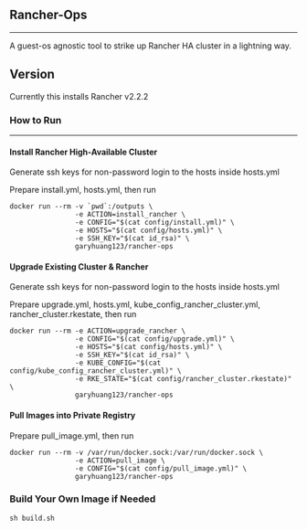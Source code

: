 ## Rancher-Ops
------------------------------------------------------------------------------
A guest-os agnostic tool to strike up Rancher HA cluster in a lightning way.

## Version
Currently this installs Rancher v2.2.2

### How to Run
---------------------------------------------

#### Install Rancher High-Available Cluster
Generate ssh keys for non-password login to the hosts inside hosts.yml

Prepare install.yml, hosts.yml, then run
```
docker run --rm -v `pwd`:/outputs \
                -e ACTION=install_rancher \
                -e CONFIG="$(cat config/install.yml)" \
                -e HOSTS="$(cat config/hosts.yml)" \
                -e SSH_KEY="$(cat id_rsa)" \
                garyhuang123/rancher-ops
```
#### Upgrade Existing Cluster & Rancher
Generate ssh keys for non-password login to the hosts inside hosts.yml

Prepare upgrade.yml, hosts.yml, kube_config_rancher_cluster.yml, rancher_cluster.rkestate, then run
```
docker run --rm -e ACTION=upgrade_rancher \
                -e CONFIG="$(cat config/upgrade.yml)" \
                -e HOSTS="$(cat config/hosts.yml)" \
                -e SSH_KEY="$(cat id_rsa)" \
                -e KUBE_CONFIG="$(cat config/kube_config_rancher_cluster.yml)" \
                -e RKE_STATE="$(cat config/rancher_cluster.rkestate)" \
                garyhuang123/rancher-ops
```
#### Pull Images into Private Registry
Prepare pull_image.yml, then run
```
docker run --rm -v /var/run/docker.sock:/var/run/docker.sock \
                -e ACTION=pull_image \
                -e CONFIG="$(cat config/pull_image.yml)" \
                garyhuang123/rancher-ops
```
### Build Your Own Image if Needed
```
sh build.sh
```
